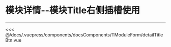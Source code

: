 # 模块详情--模块Title右侧插槽使用

---

<common-code-format isShowModule>
  <docsComponents-TModuleForm-detailTitleBtn slot="source"></docsComponents-TModuleForm-detailTitleBtn>
 <<< @/docs/.vuepress/components/docsComponents/TModuleForm/detailTitleBtn.vue
</common-code-format>
